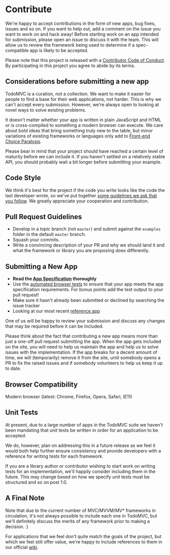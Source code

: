 # Contribute

We're happy to accept contributions in the form of new apps, bug fixes, issues and so on. If you want to help out, add a comment on the issue you want to work on and hack away! Before starting work on an app intended for submission, please open an issue to discuss it with the team. This will allow us to review the framework being used to determine if a spec-compatible app is likely to be accepted.

Please note that this project is released with a [Contributor Code of Conduct](code-of-conduct.md). By participating in this project you agree to abide by its terms.


## Considerations before submitting a new app

TodoMVC is a curation, not a collection. We want to make it easier for people to
find a base for their web applications, not harder. This is why we can't accept
every submission. However, we're always open to looking at novel ways to solve
existing problems.

It doesn't matter whether your app is written in plain JavaScript and HTML or is cross-compiled to
something a modern browser can execute. We care about bold ideas
that bring something truly new to the table, but minor variations of existing
frameworks or languages only add to [Front-end Choice
Paralysis](http://addyosmani.com/blog/front-end-choice-paralysis/).

Please bear in mind that your project should have reached a certain level of
maturity before we can include it. If you haven't settled on a relatively stable
API, you should probably wait a bit longer before submitting your example.


## Code Style

We think it's best for the project if the code you write looks like the code the last developer wrote, so we've put together [some guidelines we ask that you follow](https://github.com/tastejs/todomvc/blob/master/codestyle.md). We greatly appreciate your cooperation and contribution.


## Pull Request Guidelines

- Develop in a topic branch (not `master`) and submit against the `examples` folder in the default `master` branch.
- Squash your commits.
- Write a convincing description of your PR and why we should land it and what the framework or library you are proposing does differently.


## Submitting a New App

- **Read the [App Specification](app-spec.md) thoroughly**
- Use the [automated browser tests](/tests) to ensure that your app meets the app specification requirements. For bonus points add the test output to your pull request!
- Make sure it hasn't already been submitted or declined by searching the issue tracker
- Looking at our most recent [reference app](https://github.com/tastejs/todomvc/tree/master/examples/backbone)

One of us will be happy to review your submission and discuss any changes that may be required before it can be included.

Please think about the fact that contributing a new app means more than just a one-off pull request submitting the app. When the app gets included on the site, you will need to help us maintain the app and help us to solve issues with the implementation.
If the app breaks for a decent amount of time, we will (temporarily) remove it from the site, until somebody opens a PR to fix the raised issues and if somebody volunteers to help us keep it up to date.

## Browser Compatibility

Modern browser (latest: Chrome, Firefox, Opera, Safari, IE11)


## Unit Tests

At present, due to a large number of apps in the TodoMVC suite we haven't been mandating that unit tests be written in order for an application to be accepted.

We do, however, plan on addressing this in a future release as we feel it would both help further ensure consistency and provide developers with a reference for writing tests for each framework.

If you are a library author or contributor wishing to start work on writing tests for an implementation, we'll happily consider including them in the future. This may change based on how we specify unit tests must be structured and so on post 1.0.


## A Final Note

Note that due to the current number of MVC/MVVM/MV* frameworks in circulation, it's not always possible to include each one in TodoMVC, but we'll definitely discuss the merits of any framework prior to making a decision. :)

For applications that we feel don't quite match the goals of the project, but which we feel still offer value, we're happy to include references to them in our official [wiki](https://github.com/tastejs/todomvc/wiki/Other-implementations).

